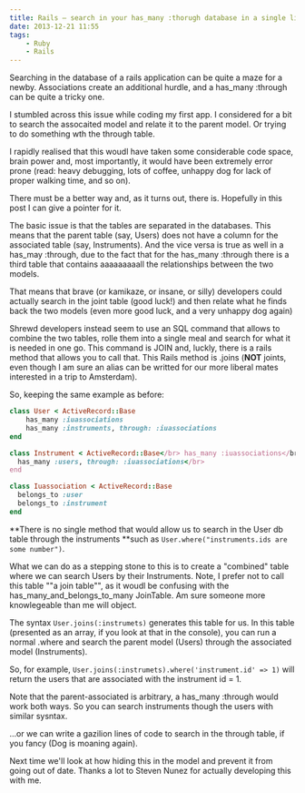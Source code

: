 ```yaml
---
title: Rails – search in your has_many :thorugh database in a single line
date: 2013-12-21 11:55
tags:
	- Ruby
	- Rails
---
```


Searching in the database of a rails application can be quite a maze for a newby. Associations create an additional hurdle, and a has_many :through can be quite a tricky one.

I stumbled across this issue while coding my first app. I considered for a bit to search the assocaited model  and relate it to the parent model. Or trying to do something wth the through table. 

I rapidly realised that this woudl have taken some considerable code space, brain power and, most importantly, it would have been extremely error prone (read: heavy debugging, lots of coffee, unhappy dog for lack of proper walking time, and so on).

 There must be a better way and, as it turns out, there is. Hopefully in this post I can give a pointer for it.

 The basic issue is that the tables are separated in the databases. This means that the parent table (say, Users) does not have a column for the associated table (say, Instruments). And the vice versa is true as well in a has_may :through, due to the fact that for the has_many :through there is a third table that contains aaaaaaaaall the relationships between the two models.

That means that brave (or kamikaze, or insane, or silly) developers could actually search in the joint table (good luck!) and then relate what he finds back the two models (even more good luck, and a very unhappy dog again)

Shrewd developers instead seem to use an SQL command that allows to combine the two tables, rolle them into a single meal and search for what it is needed in one go. This command is JOIN and, luckly, there is a rails method that allows you to call that. 
This Rails method is .joins (**NOT** joints, even though I am sure an alias can be writted for our more liberal mates interested in a trip to Amsterdam).

 So, keeping the same example as before:
```ruby
class User < ActiveRecord::Base 
	has_many :iuassociations
	has_many :instruments, through: :iuassociations
end
```

```ruby 
class Instrument < ActiveRecord::Base</br> has_many :iuassociations</br>
  has_many :users, through: :iuassociations</br>
end
```

```ruby
class Iuassociation < ActiveRecord::Base
  belongs_to :user
  belongs_to :instrument
end
```


**There is no single method that would allow us to search in the User db table through the instruments **such as `User.where("instruments.ids are some number")`. 

What we can do as a stepping stone to this is to create a "combined" table  where we can search Users by their Instruments. Note, I prefer not to call this table ""a join table"", as it woudl be confusing with the has_many_and_belongs_to_many JoinTable. Am sure someone more knowlegeable than me will object.

 The syntax `User.joins(:instrumets)` generates this table for us. In this table (presented as an array, if you look at that in the console), you can run a normal .where and search the parent model (Users) through the associated model (Instruments).


So, for example, `User.joins(:instrumets).where('instrument.id' => 1)`
will return the users that are associated with the instrument id = 1.

 Note that the parent-associated is arbitrary, a has_many :through would work both ways. So you can search instruments though the users with similar sysntax.

…or we can write a gazilion lines of code to search in the through table, if you fancy (Dog is moaning again).


Next time we'll look at how hiding this in the model and prevent it from going out of date. Thanks a lot to Steven Nunez for actually developing this with me.
